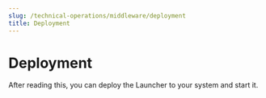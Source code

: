 ```yaml
---
slug: /technical-operations/middleware/deployment
title: Deployment
---
```

# Deployment

After reading this, you can deploy the Launcher to your system and start it.
